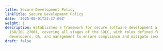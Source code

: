 ```yaml
---
title: Secure Development Policy
linkTitle: Secure Development Policy
date: '2025-05-01T22:37:00Z'
weight: 1
description: Establishes a framework for secure software development aligned with
  ISO/IEC 27001, covering all stages of the SDLC, with roles defined for policy owner,
  developers, QA, and management to ensure compliance and mitigate security risks.
draft: false
---
```



<!-- Unsupported block type: unsupported -->